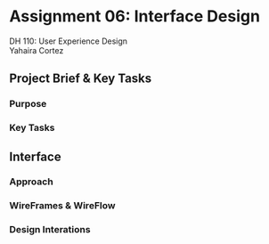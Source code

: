 # Assignment 06: Interface Design
 DH 110: User Experience Design <br>
 Yahaira Cortez
 
 ## Project Brief & Key Tasks

### Purpose

### Key Tasks 

## Interface

### Approach 

### WireFrames & WireFlow

### Design Interations 
